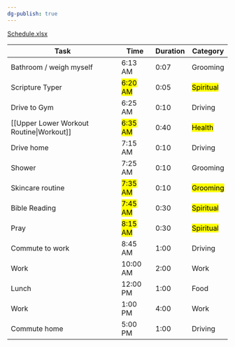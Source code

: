 ```yaml
---
dg-publish: true
---
```

[Schedule.xlsx](https://mysite.aa.com/:x:/g/personal/242924_corpaa_aa_com/EaegniBqw9BDlnabirNaFX4Bc_0aIEk9u1Y2AEit1STe2A?e=MjGIda)

| Task                    | Time     | Duration | Category       |
|-------------------------|----------|----------|----------------|
| Bathroom / weigh myself | 6:13 AM  | 0:07     | Grooming       |
| Scripture Typer         | <mark class="hltr-green">6:20 AM</mark>  | 0:05     | <mark class="hltr-green">Spiritual</mark>      |
| Drive to Gym            | 6:25 AM  | 0:10     | Driving |
| [[Upper Lower Workout Routine\|Workout]]                 | <mark class="hltr-blue">6:35 AM</mark>  | 0:40     | <mark class="hltr-blue">Health</mark>         |
| Drive home              | 7:15 AM  | 0:10     | Driving |
| Shower                  | 7:25 AM  | 0:10     | Grooming       |
| Skincare routine        | <mark class="hltr-blue">7:35 AM</mark>  | 0:10     | <mark class="hltr-blue">Grooming</mark>       |
| Bible Reading           | <mark class="hltr-green">7:45 AM</mark>  | 0:30     | <mark class="hltr-green">Spiritual</mark>      |
| Pray                    | <mark class="hltr-green">8:15 AM</mark>  | 0:30     | <mark class="hltr-green">Spiritual</mark>      |
| Commute to work         | 8:45 AM  | 1:00     | Driving |
| Work                    | 10:00 AM | 2:00     | Work           |
| Lunch                   | 12:00 PM | 1:00     | Food           |
| Work                    | 1:00 PM  | 4:00     | Work           |
| Commute home            | 5:00 PM  | 1:00     | Driving |
